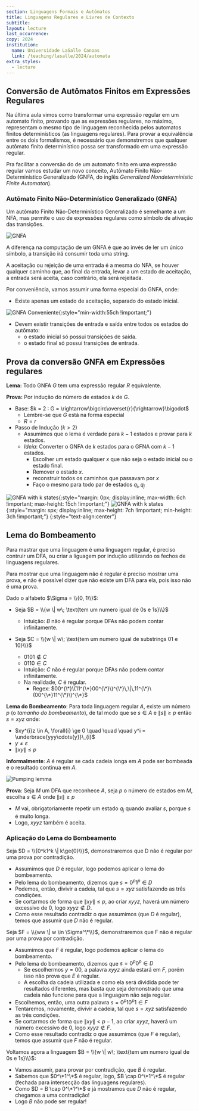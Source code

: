 ```yaml
---
section: Linguagens Formais e Autômatos
title: Linguagens Regulares e Livres de Contexto
subtitle:
layout: lecture
last_occurrence: 
copy: 2024
institution:
  name: Universidade LaSalle Canoas
  link: /teaching/lasalle/2024/automata
extra_styles:
  - lecture
---
```


## Conversão de Autômatos Finitos em Expressões Regulares

Na última aula vimos como transformar uma expressão regular em um automato finito, provando que as expressões regulares, no máximo, representam o mesmo tipo de linguagem reconhecida pelos automatos finitos determinísticos (as linguagens regulares). Para provar a equivalência entre os dois formalismos, é necessário que demonstremos que qualquer autômato finito determinístico possa ser transformado em uma expressão regular.

Pra facilitar a conversão do de um automato finito em uma expressão regular vamos estudar um novo conceito, Autômato Finito Não-Determinístico Generalizado (GNFA, do inglês _Generalized Nondeterministic Finite Automaton_).

### Autômato Finito Não-Determinístico Generalizado (GNFA)

Um autômato Finito Não-Determinístico Generalizado é semelhante a um NFA, mas permite o uso de expressões regulares como símbolo de ativação das transições.

![GNFA](/images/gnfa.svg)

A diferença na computação de um GNFA é que ao invés de ler um único símbolo, a transição irá consumir toda uma string.

A aceitação ou rejeição de uma entrada é a mesma do NFA, se houver qualquer caminho que, ao final da entrada, levar a um estado de aceitação, a entrada será aceita, caso contrário, ela será rejeitada.

Por conveniência, vamos assumir uma forma especial do GNFA, onde:
* Existe apenas um estado de aceitação, separado do estado inicial.

![GNFA Conveniente](/images/gnfa_convenient.svg){:style="min-width:55ch !important;"}

* Devem existir transições de entrada e saída entre todos os estados do autômato:
    * o estado inicial só possui transições de saída.
    * o estado final só possui transições de entrada.




## Prova da conversão GNFA em Expressões regulares

**Lema:** Todo GNFA $G$ tem uma expressão regular $R$ equivalente.

**Prova:** Por indução do número de estados $k$ de $G$.
* Base: $k = 2 : G = \rightarrow\bigcirc\overset{r}{\rightarrow}\bigodot$
    * Lembre-se que $G$ está na forma especial
    * $R = r$
* Passo de Indução ($k > 2$)
    * Assumimos que o lema é verdade para $k-1$ estados e provar para $k$ estados.
    * _Ideia_: Converter o GNFA de $k$ estados para o GFNA com $k-1$ estados.
        * Escolher um estado qualquer $x$ que não seja o estado inicial ou o estado final.
        * Remover o estado $x$.
        * reconstruir todos os caminhos que passavam por $x$
        * Faço o mesmo para todo par de estados $q_i, q_j$

![GNFA with k states](/images/gnfa_kstate.svg){:style="margin: 0px; display:inline; max-width: 6ch !important; max-height: 15ch !important;"}
![GNFA with k states](/images/gnfa_kstate_reduced.svg){:style="margin: spx; display:inline; max-height: 7ch !important; min-height: 3ch !important;"}
{:style="text-align:center"}

<!--
## Propriedades das linguagens regulares

### Fecho sobre concatenação

### Fecho sobre união

### Fecho sobre operador de Kleene
-->

## Lema do Bombeamento

Para mastrar que uma linguagem é uma linguagem regular, é preciso contruir um DFA, ou criar a liguagem por indução utilizando os fechos de linguagens regulares. 

Para mostrar que uma linguagem não é regular é preciso mostrar uma prova, e não é possível dizer que não existe um DFA para ela, pois isso não é uma prova.

Dado o alfabeto $\Sigma = \\{0, 1\\}$:
* Seja $B = \\{w \| w\; \text{tem um numero igual de 0s e 1s}\\}$
    * Intuição: $B$ não é regular porque DFAs não podem contar infinitamente.

* Seja $C = \\{w \| w\; \text{tem um numero igual de substrings 01 e 10}\\}$
    * $0101 \notin C$
    * $0110 \in C$
    * Intuição: $C$ não é regular porque DFAs não podem contar infinitamente.
    * Na realidade, $C$ é regular.
        * Regex: $00^{\*}\(11^{\*}00^{\*}\)^{\*}\,\|\,11^{\*}\(00^{\*}11^{\*}\)^{\*}$

**Lema do Bombeamento**: Para toda linguagem regular $A$, existe um número $p$ (o _tamanho do bombeamento_), de tal modo que se $s \in A$ e $\|s\| \ge p$ então $s = xyz$ onde:
* $xy^{i}z \in A, \forall{i} \ge 0 \quad \quad \quad y^i = \underbrace{yyy\cdots{y}}\_{i}$
* $y\ne\varepsilon$
* $\|xy\|\le{p}$

**Informalmente**: $A$ é regular se cada cadeia longa em $A$ pode ser bombeada e o resultado continua em $A$.

![Pumping lemma](/images/pumping_lemma.png)

**Prova**: Seja $M$ um DFA que reconhece $A$, seja $p$ o número de estados em $M$, escolha $s \in A$ onde $\|s\| \ge p$
* $M$ vai, obrigatoriamente repetir um estado $q_j$ quando avaliar $s$, porque $s$ é muito longa.
* Logo, $xyyz$ também é aceita.

### Aplicação do Lema do Bombeamento

Seja $D = \\{0^k1^k \| k\ge{0}\\}$, demonstraremos que D não é regular por uma prova por contradição.
* Assumimos que $D$ é regular, logo podemos aplicar o lema do bombeamento.
* Pelo lema do bombeamento, dizemos que $s = 0^p1^p \in D$ 
* Podemos, então, divivir a cadeia, tal que $s = xyz$ satisfazendo as três condições.
* Se cortarmos de forma que $\|xy\| \le p$, ao criar $xyyz$, haverá um número excessivo de $0$, logo $xyyz \notin D$.
* Como esse resultado contradiz o que assumimos (que $D$ é regular), temos que assumir que $D$ não é regular. 

Seja $F = \\{ww \| w  \in \Sigma^\*\\}$, demonstraremos que F não é regular por uma prova por contradição.
* Assumimos que $F$ é regular, logo podemos aplicar o lema do bombeamento.
* Pelo lema do bombeamento, dizemos que $s = 0^p0^p \in D$
    * Se escolhermos $y = 00$, a palavra $xyyz$ ainda estará em $F$, porém isso não prova que $E$ é regular.
    * A escolha da cadeia utilizada e como ela será dividida pode ter resultados diferentes, mas basta que seja demonstrado que uma cadeia não funcione para que a linguagem não seja regular.
* Escolhemos, então, uma outra palavra $s = 0^p10^p1 \in F$
* Tentaremos, novamente, divivir a cadeia, tal que $s = xyz$ satisfazendo as três condições.
* Se cortarmos de forma que $\|xy\| \lt p-1$, ao criar $xyyz$, haverá um número excessivo de $0$, logo $xyyz \notin F$.
* Como esse resultado contradiz o que assumimos (que $F$ é regular), temos que assumir que $F$ não é regular. 


Voltamos agora a linguagem $B = \\{w \| w\; \text{tem um numero igual de 0s e 1s}\\}$:
* Vamos assumir, para provar por contradição, que $B$ é regular.
* Sabemos que $0^\*1^\*$ é regular, logo, $B \cap 0^\*1^\*$ é regular (fechada para intersecção das linguagens regulares).
* Como $D = B \cap 0^\*1^\*$ e já mostramos que $D$ não é regular, chegamos a uma contradição!
* Logo $B$ não pode ser regular!

<!--
## Gramáticas Livres de Contexto


## Preparação para a próxima aula

Revisão dos conceitos estudados até o momento

## Recursos para essa aula

### Bibliografia

### Videos

### Tutoriais
-->
